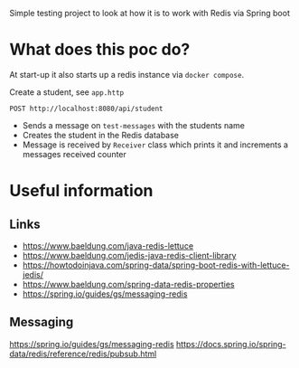 
Simple testing project to look at how it is to work with Redis via Spring boot


# What does this poc do?

At start-up it also starts up a redis instance via `docker compose`.

Create a student, see `app.http`
```http request
POST http://localhost:8080/api/student
```
* Sends a message on `test-messages` with the students name
* Creates the student in the Redis database
* Message is received by `Receiver` class which prints it and increments a messages received counter



# Useful information

## Links

* https://www.baeldung.com/java-redis-lettuce
* https://www.baeldung.com/jedis-java-redis-client-library
* https://howtodoinjava.com/spring-data/spring-boot-redis-with-lettuce-jedis/
* https://www.baeldung.com/spring-data-redis-properties
* https://spring.io/guides/gs/messaging-redis


## Messaging

https://spring.io/guides/gs/messaging-redis
https://docs.spring.io/spring-data/redis/reference/redis/pubsub.html
